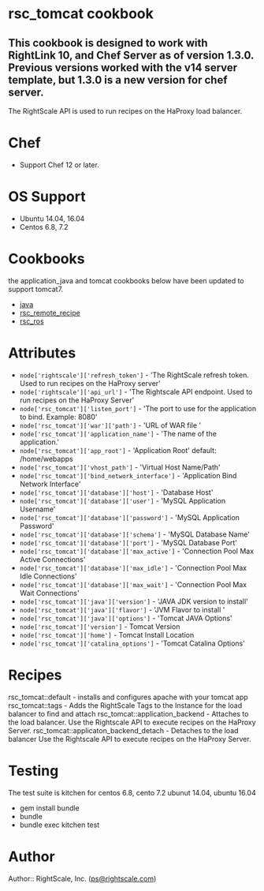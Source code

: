 # rsc_tomcat cookbook
This cookbook is designed to work with RightLink 10, and Chef Server as of version 1.3.0.
Previous versions worked with the v14 server template, but 1.3.0 is a new version for chef server.  
---
The RightScale API is used to run recipes on the HaProxy load balancer.  

# Chef
- Support Chef 12 or later.

# OS Support
* Ubuntu 14.04, 16.04
* Centos 6.8, 7.2

# Cookbooks
the application_java and tomcat cookbooks below have been updated to support tomcat7.  
* [java](https://github.com/agileorbit-cookbooks/java)
* [rsc_remote_recipe](https://github.com/rightscale-services-cookbooks/rsc_remote_recipe)
* [rsc_ros](https://github.com/rightscale-services-cookbooks/rsc_ros)

# Attributes
* `node['rightscale']['refresh_token']` - 'The RightScale refresh token.  Used to run recipes on the HaProxy server'
* `node['rightscale']['api_url']` - 'The Rightscale API endpoint. Used to run recipes on the HaProxy Server'
* `node['rsc_tomcat']['listen_port']` - 'The port to use for the application to bind. Example: 8080'
* `node['rsc_tomcat']['war']['path']` - 'URL of WAR file '
* `node['rsc_tomcat']['application_name']` - 'The name of the application.'
* `node['rsc_tomcat']['app_root']` - 'Application Root' default: /home/webapps
* `node['rsc_tomcat']['vhost_path']` - 'Virtual Host Name/Path'
* `node['rsc_tomcat']['bind_network_interface']` - 'Application Bind Network Interface'
* `node['rsc_tomcat']['database']['host']` - 'Database Host'
* `node['rsc_tomcat']['database']['user']` - 'MySQL Application Username'
* `node['rsc_tomcat']['database']['password']` - 'MySQL Application Password'
* `node['rsc_tomcat']['database']['schema']` - 'MySQL Database Name'
* `node['rsc_tomcat']['database']['port']` - 'MySQL Database Port'
* `node['rsc_tomcat']['database']['max_active']` - 'Connection Pool Max Active Connections'
* `node['rsc_tomcat']['database']['max_idle']` - 'Connection Pool Max Idle Connections'
* `node['rsc_tomcat']['database']['max_wait']` - 'Connection Pool Max Wait Connections'
* `node['rsc_tomcat']['java']['version']` - 'JAVA JDK version to install'
* `node['rsc_tomcat']['java']['flavor']` - 'JVM Flavor to install '
* `node['rsc_tomcat']['java']['options']` - 'Tomcat JAVA Options'
* `node['rsc_tomcat']['version']` - Tomcat Version
* `node['rsc_tomcat']['home']` - Tomcat Install Location
* `node['rsc_tomcat']['catalina_options']` - 'Tomcat Catalina Options'


# Recipes
rsc_tomcat::default - installs and configures apache with your tomcat app
rsc_tomcat::tags - Adds the RightScale Tags to the Instance for the load balancer to find
and attach
rsc_tomcat::application_backend - Attaches to the load balancer.  Use the Rightscale API to execute recipes on the HaProxy Server.
rsc_tomcat::applicaton_backend_detach - Detaches to the load balancer Use the Rightscale API to execute recipes on the HaProxy Server.

# Testing
The test suite is kitchen for centos 6.8, cento 7.2 ubunut 14.04, ubuntu 16.04

* gem install bundle
* bundle
* bundle exec kitchen test

# Author
Author:: RightScale, Inc. (<ps@rightscale.com>)
